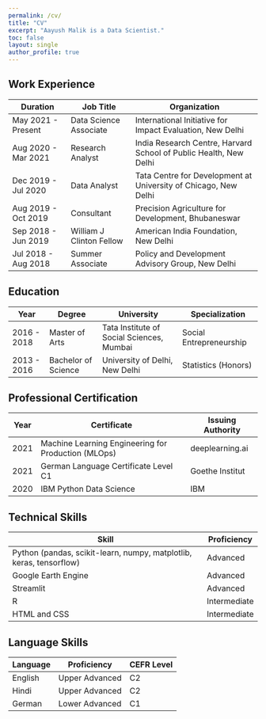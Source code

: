 ```yaml
---
permalink: /cv/
title: "CV"
excerpt: "Aayush Malik is a Data Scientist."
toc: false
layout: single
author_profile: true
---
```

## Work Experience

| Duration            | Job Title                | Organization                                                      |
|---------------------|--------------------------|-------------------------------------------------------------------|
| May 2021 - Present  | Data Science Associate   | International Initiative for Impact Evaluation, New Delhi         |
| Aug 2020 - Mar 2021 | Research Analyst         | India Research Centre, Harvard School of Public Health, New Delhi |
| Dec 2019 - Jul 2020 | Data Analyst             | Tata Centre for Development at University of Chicago, New Delhi   |
| Aug 2019 - Oct 2019 | Consultant               | Precision Agriculture for Development, Bhubaneswar                |
| Sep 2018 - Jun 2019 | William J Clinton Fellow | American India Foundation, New Delhi                              |
| Jul 2018 - Aug 2018 | Summer Associate         | Policy and Development Advisory Group, New Delhi                  |

## Education

| Year        | Degree              | University                                | Specialization          |
|-------------|---------------------|-------------------------------------------|-------------------------|
| 2016 - 2018 | Master of Arts      | Tata Institute of Social Sciences, Mumbai | Social Entrepreneurship |
| 2013 - 2016 | Bachelor of Science | University of Delhi, New Delhi            | Statistics (Honors)     |

## Professional Certification

| Year | Certificate                                         | Issuing Authority |
|------|-----------------------------------------------------|-------------------|
| 2021 | Machine Learning Engineering for Production (MLOps) | deeplearning.ai   |
| 2021 | German Language Certificate Level C1                | Goethe Institut   |
| 2020 | IBM Python Data Science                             | IBM               |

## Technical Skills

| Skill                                                               | Proficiency  |
|---------------------------------------------------------------------|--------------|
| Python (pandas, scikit-learn, numpy, matplotlib, keras, tensorflow) | Advanced     |
| Google Earth Engine                                                 | Advanced     |
| Streamlit                                                           | Advanced     |
| R                                                                   | Intermediate |
| HTML and CSS                                                        | Intermediate |

## Language Skills

| Language | Proficiency    | CEFR Level |
|----------|----------------|------------|
| English  | Upper Advanced | C2         |
| Hindi    | Upper Advanced | C2         |
| German   | Lower Advanced | C1         |